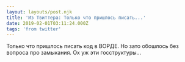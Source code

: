 ```yaml
---
layout: layouts/post.njk
title: 'Из Твиттера: Только что пришлось писать...'
date: 2019-02-01T03:11:24.000Z
tags: 'from twitter'
---
```



Только что пришлось писать код в ВОРДЕ. Но зато обошлось без вопроса про замыкания. Ох уж эти госструктуры...
